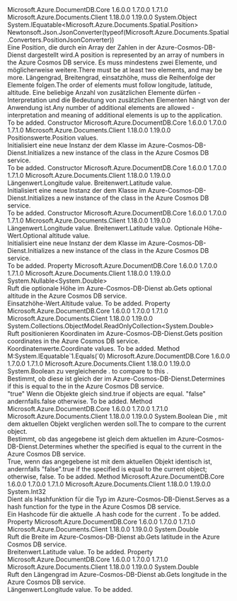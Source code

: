 <Type Name="Position" FullName="Microsoft.Azure.Documents.Spatial.Position">
  <TypeSignature Language="C#" Value="public sealed class Position : IEquatable&lt;Microsoft.Azure.Documents.Spatial.Position&gt;" />
  <TypeSignature Language="ILAsm" Value=".class public auto ansi sealed beforefieldinit Position extends System.Object implements class System.IEquatable`1&lt;class Microsoft.Azure.Documents.Spatial.Position&gt;" />
  <TypeSignature Language="DocId" Value="T:Microsoft.Azure.Documents.Spatial.Position" />
  <TypeSignature Language="VB.NET" Value="Public NotInheritable Class Position&#xA;Implements IEquatable(Of Position)" />
  <TypeSignature Language="F#" Value="type Position = class&#xA;    interface IEquatable&lt;Position&gt;" />
  <AssemblyInfo>
    <AssemblyName>Microsoft.Azure.DocumentDB.Core</AssemblyName>
    <AssemblyVersion>1.6.0.0</AssemblyVersion>
    <AssemblyVersion>1.7.0.0</AssemblyVersion>
    <AssemblyVersion>1.7.1.0</AssemblyVersion>
  </AssemblyInfo>
  <AssemblyInfo>
    <AssemblyName>Microsoft.Azure.Documents.Client</AssemblyName>
    <AssemblyVersion>1.18.0.0</AssemblyVersion>
    <AssemblyVersion>1.19.0.0</AssemblyVersion>
  </AssemblyInfo>
  <Base>
    <BaseTypeName>System.Object</BaseTypeName>
  </Base>
  <Interfaces>
    <Interface>
      <InterfaceName>System.IEquatable&lt;Microsoft.Azure.Documents.Spatial.Position&gt;</InterfaceName>
    </Interface>
  </Interfaces>
  <Attributes>
    <Attribute>
      <AttributeName>Newtonsoft.Json.JsonConverter(typeof(Microsoft.Azure.Documents.Spatial.Converters.PositionJsonConverter))</AttributeName>
    </Attribute>
  </Attributes>
  <Docs>
    <summary>
      <para>
            <span data-ttu-id="c939e-101">Eine Position, die durch ein Array der Zahlen in der Azure-Cosmos-DB-Dienst dargestellt wird.</span><span class="sxs-lookup"><span data-stu-id="c939e-101">A position is represented by an array of numbers in the Azure Cosmos DB service.</span></span> <span data-ttu-id="c939e-102">Es muss mindestens zwei Elemente, und möglicherweise weitere.</span><span class="sxs-lookup"><span data-stu-id="c939e-102">There must be at least two elements, and may be more.</span></span>
            </para>
      <para>
            <span data-ttu-id="c939e-103">Längengrad, Breitengrad, einsatzhöhe, muss die Reihenfolge der Elemente folgen.</span><span class="sxs-lookup"><span data-stu-id="c939e-103">The order of elements must follow longitude, latitude, altitude.</span></span>
            <span data-ttu-id="c939e-104">Eine beliebige Anzahl von zusätzlichen Elemente dürfen - Interpretation und die Bedeutung von zusätzlichen Elementen hängt von der Anwendung ist.</span><span class="sxs-lookup"><span data-stu-id="c939e-104">Any number of additional elements are allowed - interpretation and meaning of additional elements is up to the application.</span></span>
            </para>
    </summary>
    <remarks>To be added.</remarks>
  </Docs>
  <Members>
    <Member MemberName=".ctor">
      <MemberSignature Language="C#" Value="public Position (System.Collections.Generic.IList&lt;double&gt; coordinates);" />
      <MemberSignature Language="ILAsm" Value=".method public hidebysig specialname rtspecialname instance void .ctor(class System.Collections.Generic.IList`1&lt;float64&gt; coordinates) cil managed" />
      <MemberSignature Language="DocId" Value="M:Microsoft.Azure.Documents.Spatial.Position.#ctor(System.Collections.Generic.IList{System.Double})" />
      <MemberSignature Language="VB.NET" Value="Public Sub New (coordinates As IList(Of Double))" />
      <MemberSignature Language="F#" Value="new Microsoft.Azure.Documents.Spatial.Position : System.Collections.Generic.IList&lt;double&gt; -&gt; Microsoft.Azure.Documents.Spatial.Position" Usage="new Microsoft.Azure.Documents.Spatial.Position coordinates" />
      <MemberType>Constructor</MemberType>
      <AssemblyInfo>
        <AssemblyName>Microsoft.Azure.DocumentDB.Core</AssemblyName>
        <AssemblyVersion>1.6.0.0</AssemblyVersion>
        <AssemblyVersion>1.7.0.0</AssemblyVersion>
        <AssemblyVersion>1.7.1.0</AssemblyVersion>
      </AssemblyInfo>
      <AssemblyInfo>
        <AssemblyName>Microsoft.Azure.Documents.Client</AssemblyName>
        <AssemblyVersion>1.18.0.0</AssemblyVersion>
        <AssemblyVersion>1.19.0.0</AssemblyVersion>
      </AssemblyInfo>
      <Parameters>
        <Parameter Name="coordinates" Type="System.Collections.Generic.IList&lt;System.Double&gt;" />
      </Parameters>
      <Docs>
        <param name="coordinates">
            <span data-ttu-id="c939e-105">Positionswerte.</span><span class="sxs-lookup"><span data-stu-id="c939e-105">Position values.</span></span>
            </param>
        <summary>
            <span data-ttu-id="c939e-106">Initialisiert eine neue Instanz der dem <see cref="T:Microsoft.Azure.Documents.Spatial.Position" /> Klasse im Azure-Cosmos-DB-Dienst.</span><span class="sxs-lookup"><span data-stu-id="c939e-106">Initializes a new instance of the <see cref="T:Microsoft.Azure.Documents.Spatial.Position" /> class in the Azure Cosmos DB service.</span></span>
            </summary>
        <remarks>To be added.</remarks>
      </Docs>
    </Member>
    <Member MemberName=".ctor">
      <MemberSignature Language="C#" Value="public Position (double longitude, double latitude);" />
      <MemberSignature Language="ILAsm" Value=".method public hidebysig specialname rtspecialname instance void .ctor(float64 longitude, float64 latitude) cil managed" />
      <MemberSignature Language="DocId" Value="M:Microsoft.Azure.Documents.Spatial.Position.#ctor(System.Double,System.Double)" />
      <MemberSignature Language="VB.NET" Value="Public Sub New (longitude As Double, latitude As Double)" />
      <MemberSignature Language="F#" Value="new Microsoft.Azure.Documents.Spatial.Position : double * double -&gt; Microsoft.Azure.Documents.Spatial.Position" Usage="new Microsoft.Azure.Documents.Spatial.Position (longitude, latitude)" />
      <MemberType>Constructor</MemberType>
      <AssemblyInfo>
        <AssemblyName>Microsoft.Azure.DocumentDB.Core</AssemblyName>
        <AssemblyVersion>1.6.0.0</AssemblyVersion>
        <AssemblyVersion>1.7.0.0</AssemblyVersion>
        <AssemblyVersion>1.7.1.0</AssemblyVersion>
      </AssemblyInfo>
      <AssemblyInfo>
        <AssemblyName>Microsoft.Azure.Documents.Client</AssemblyName>
        <AssemblyVersion>1.18.0.0</AssemblyVersion>
        <AssemblyVersion>1.19.0.0</AssemblyVersion>
      </AssemblyInfo>
      <Parameters>
        <Parameter Name="longitude" Type="System.Double" />
        <Parameter Name="latitude" Type="System.Double" />
      </Parameters>
      <Docs>
        <param name="longitude">
            <span data-ttu-id="c939e-107">Längenwert.</span><span class="sxs-lookup"><span data-stu-id="c939e-107">Longitude value.</span></span>
            </param>
        <param name="latitude">
            <span data-ttu-id="c939e-108">Breitenwert.</span><span class="sxs-lookup"><span data-stu-id="c939e-108">Latitude value.</span></span>
            </param>
        <summary>
            <span data-ttu-id="c939e-109">Initialisiert eine neue Instanz der dem <see cref="T:Microsoft.Azure.Documents.Spatial.Position" /> Klasse im Azure-Cosmos-DB-Dienst.</span><span class="sxs-lookup"><span data-stu-id="c939e-109">Initializes a new instance of the <see cref="T:Microsoft.Azure.Documents.Spatial.Position" /> class in the Azure Cosmos DB service.</span></span>
            </summary>
        <remarks>To be added.</remarks>
      </Docs>
    </Member>
    <Member MemberName=".ctor">
      <MemberSignature Language="C#" Value="public Position (double longitude, double latitude, Nullable&lt;double&gt; altitude);" />
      <MemberSignature Language="ILAsm" Value=".method public hidebysig specialname rtspecialname instance void .ctor(float64 longitude, float64 latitude, valuetype System.Nullable`1&lt;float64&gt; altitude) cil managed" />
      <MemberSignature Language="DocId" Value="M:Microsoft.Azure.Documents.Spatial.Position.#ctor(System.Double,System.Double,System.Nullable{System.Double})" />
      <MemberSignature Language="VB.NET" Value="Public Sub New (longitude As Double, latitude As Double, altitude As Nullable(Of Double))" />
      <MemberSignature Language="F#" Value="new Microsoft.Azure.Documents.Spatial.Position : double * double * Nullable&lt;double&gt; -&gt; Microsoft.Azure.Documents.Spatial.Position" Usage="new Microsoft.Azure.Documents.Spatial.Position (longitude, latitude, altitude)" />
      <MemberType>Constructor</MemberType>
      <AssemblyInfo>
        <AssemblyName>Microsoft.Azure.DocumentDB.Core</AssemblyName>
        <AssemblyVersion>1.6.0.0</AssemblyVersion>
        <AssemblyVersion>1.7.0.0</AssemblyVersion>
        <AssemblyVersion>1.7.1.0</AssemblyVersion>
      </AssemblyInfo>
      <AssemblyInfo>
        <AssemblyName>Microsoft.Azure.Documents.Client</AssemblyName>
        <AssemblyVersion>1.18.0.0</AssemblyVersion>
        <AssemblyVersion>1.19.0.0</AssemblyVersion>
      </AssemblyInfo>
      <Parameters>
        <Parameter Name="longitude" Type="System.Double" />
        <Parameter Name="latitude" Type="System.Double" />
        <Parameter Name="altitude" Type="System.Nullable&lt;System.Double&gt;" />
      </Parameters>
      <Docs>
        <param name="longitude">
            <span data-ttu-id="c939e-110">Längenwert.</span><span class="sxs-lookup"><span data-stu-id="c939e-110">Longitude value.</span></span>
            </param>
        <param name="latitude">
            <span data-ttu-id="c939e-111">Breitenwert.</span><span class="sxs-lookup"><span data-stu-id="c939e-111">Latitude value.</span></span>
            </param>
        <param name="altitude">
            <span data-ttu-id="c939e-112">Optionale Höhe-Wert.</span><span class="sxs-lookup"><span data-stu-id="c939e-112">Optional altitude value.</span></span>
            </param>
        <summary>
            <span data-ttu-id="c939e-113">Initialisiert eine neue Instanz der dem <see cref="T:Microsoft.Azure.Documents.Spatial.Position" /> Klasse im Azure-Cosmos-DB-Dienst.</span><span class="sxs-lookup"><span data-stu-id="c939e-113">Initializes a new instance of the <see cref="T:Microsoft.Azure.Documents.Spatial.Position" /> class in the Azure Cosmos DB service.</span></span>
            </summary>
        <remarks>To be added.</remarks>
      </Docs>
    </Member>
    <Member MemberName="Altitude">
      <MemberSignature Language="C#" Value="public Nullable&lt;double&gt; Altitude { get; }" />
      <MemberSignature Language="ILAsm" Value=".property instance valuetype System.Nullable`1&lt;float64&gt; Altitude" />
      <MemberSignature Language="DocId" Value="P:Microsoft.Azure.Documents.Spatial.Position.Altitude" />
      <MemberSignature Language="VB.NET" Value="Public ReadOnly Property Altitude As Nullable(Of Double)" />
      <MemberSignature Language="F#" Value="member this.Altitude : Nullable&lt;double&gt;" Usage="Microsoft.Azure.Documents.Spatial.Position.Altitude" />
      <MemberType>Property</MemberType>
      <AssemblyInfo>
        <AssemblyName>Microsoft.Azure.DocumentDB.Core</AssemblyName>
        <AssemblyVersion>1.6.0.0</AssemblyVersion>
        <AssemblyVersion>1.7.0.0</AssemblyVersion>
        <AssemblyVersion>1.7.1.0</AssemblyVersion>
      </AssemblyInfo>
      <AssemblyInfo>
        <AssemblyName>Microsoft.Azure.Documents.Client</AssemblyName>
        <AssemblyVersion>1.18.0.0</AssemblyVersion>
        <AssemblyVersion>1.19.0.0</AssemblyVersion>
      </AssemblyInfo>
      <ReturnValue>
        <ReturnType>System.Nullable&lt;System.Double&gt;</ReturnType>
      </ReturnValue>
      <Docs>
        <summary>
            <span data-ttu-id="c939e-114">Ruft die optionale Höhe im Azure-Cosmos-DB-Dienst ab.</span><span class="sxs-lookup"><span data-stu-id="c939e-114">Gets optional altitude in the Azure Cosmos DB service.</span></span>
            </summary>
        <value>
            <span data-ttu-id="c939e-115">Einsatzhöhe-Wert.</span><span class="sxs-lookup"><span data-stu-id="c939e-115">Altitude value.</span></span>
            </value>
        <remarks>To be added.</remarks>
      </Docs>
    </Member>
    <Member MemberName="Coordinates">
      <MemberSignature Language="C#" Value="public System.Collections.ObjectModel.ReadOnlyCollection&lt;double&gt; Coordinates { get; }" />
      <MemberSignature Language="ILAsm" Value=".property instance class System.Collections.ObjectModel.ReadOnlyCollection`1&lt;float64&gt; Coordinates" />
      <MemberSignature Language="DocId" Value="P:Microsoft.Azure.Documents.Spatial.Position.Coordinates" />
      <MemberSignature Language="VB.NET" Value="Public ReadOnly Property Coordinates As ReadOnlyCollection(Of Double)" />
      <MemberSignature Language="F#" Value="member this.Coordinates : System.Collections.ObjectModel.ReadOnlyCollection&lt;double&gt;" Usage="Microsoft.Azure.Documents.Spatial.Position.Coordinates" />
      <MemberType>Property</MemberType>
      <AssemblyInfo>
        <AssemblyName>Microsoft.Azure.DocumentDB.Core</AssemblyName>
        <AssemblyVersion>1.6.0.0</AssemblyVersion>
        <AssemblyVersion>1.7.0.0</AssemblyVersion>
        <AssemblyVersion>1.7.1.0</AssemblyVersion>
      </AssemblyInfo>
      <AssemblyInfo>
        <AssemblyName>Microsoft.Azure.Documents.Client</AssemblyName>
        <AssemblyVersion>1.18.0.0</AssemblyVersion>
        <AssemblyVersion>1.19.0.0</AssemblyVersion>
      </AssemblyInfo>
      <ReturnValue>
        <ReturnType>System.Collections.ObjectModel.ReadOnlyCollection&lt;System.Double&gt;</ReturnType>
      </ReturnValue>
      <Docs>
        <summary>
            <span data-ttu-id="c939e-116">Ruft positionieren Koordinaten im Azure-Cosmos-DB-Dienst.</span><span class="sxs-lookup"><span data-stu-id="c939e-116">Gets position coordinates in the Azure Cosmos DB service.</span></span>
            </summary>
        <value>
            <span data-ttu-id="c939e-117">Koordinatenwerte.</span><span class="sxs-lookup"><span data-stu-id="c939e-117">Coordinate values.</span></span>
            </value>
        <remarks>To be added.</remarks>
      </Docs>
    </Member>
    <Member MemberName="Equals">
      <MemberSignature Language="C#" Value="public bool Equals (Microsoft.Azure.Documents.Spatial.Position other);" />
      <MemberSignature Language="ILAsm" Value=".method public hidebysig newslot virtual instance bool Equals(class Microsoft.Azure.Documents.Spatial.Position other) cil managed" />
      <MemberSignature Language="DocId" Value="M:Microsoft.Azure.Documents.Spatial.Position.Equals(Microsoft.Azure.Documents.Spatial.Position)" />
      <MemberSignature Language="VB.NET" Value="Public Function Equals (other As Position) As Boolean" />
      <MemberSignature Language="F#" Value="override this.Equals : Microsoft.Azure.Documents.Spatial.Position -&gt; bool" Usage="position.Equals other" />
      <MemberType>Method</MemberType>
      <Implements>
        <InterfaceMember>M:System.IEquatable`1.Equals(`0)</InterfaceMember>
      </Implements>
      <AssemblyInfo>
        <AssemblyName>Microsoft.Azure.DocumentDB.Core</AssemblyName>
        <AssemblyVersion>1.6.0.0</AssemblyVersion>
        <AssemblyVersion>1.7.0.0</AssemblyVersion>
        <AssemblyVersion>1.7.1.0</AssemblyVersion>
      </AssemblyInfo>
      <AssemblyInfo>
        <AssemblyName>Microsoft.Azure.Documents.Client</AssemblyName>
        <AssemblyVersion>1.18.0.0</AssemblyVersion>
        <AssemblyVersion>1.19.0.0</AssemblyVersion>
      </AssemblyInfo>
      <ReturnValue>
        <ReturnType>System.Boolean</ReturnType>
      </ReturnValue>
      <Parameters>
        <Parameter Name="other" Type="Microsoft.Azure.Documents.Spatial.Position" />
      </Parameters>
      <Docs>
        <param name="other">
          <span data-ttu-id="c939e-118"><see cref="T:Microsoft.Azure.Documents.Spatial.Position" />zu vergleichende <see cref="T:Microsoft.Azure.Documents.Spatial.Position" />.</span><span class="sxs-lookup"><span data-stu-id="c939e-118"><see cref="T:Microsoft.Azure.Documents.Spatial.Position" /> to compare to this <see cref="T:Microsoft.Azure.Documents.Spatial.Position" />.</span></span></param>
        <summary>
            <span data-ttu-id="c939e-119">Bestimmt, ob diese <see cref="T:Microsoft.Azure.Documents.Spatial.Position" /> ist gleich der <paramref name="other" /> im Azure-Cosmos-DB-Dienst.</span><span class="sxs-lookup"><span data-stu-id="c939e-119">Determines if this <see cref="T:Microsoft.Azure.Documents.Spatial.Position" /> is equal to the <paramref name="other" /> in the Azure Cosmos DB service.</span></span>
            </summary>
        <returns>
          <span data-ttu-id="c939e-120"><c>"true"</c> Wenn die Objekte gleich sind.</span><span class="sxs-lookup"><span data-stu-id="c939e-120"><c>true</c> if objects are equal.</span></span> <span data-ttu-id="c939e-121"><c>"false"</c> andernfalls.</span><span class="sxs-lookup"><span data-stu-id="c939e-121"><c>false</c> otherwise.</span></span></returns>
        <remarks>To be added.</remarks>
      </Docs>
    </Member>
    <Member MemberName="Equals">
      <MemberSignature Language="C#" Value="public override bool Equals (object obj);" />
      <MemberSignature Language="ILAsm" Value=".method public hidebysig virtual instance bool Equals(object obj) cil managed" />
      <MemberSignature Language="DocId" Value="M:Microsoft.Azure.Documents.Spatial.Position.Equals(System.Object)" />
      <MemberSignature Language="VB.NET" Value="Public Overrides Function Equals (obj As Object) As Boolean" />
      <MemberSignature Language="F#" Value="override this.Equals : obj -&gt; bool" Usage="position.Equals obj" />
      <MemberType>Method</MemberType>
      <AssemblyInfo>
        <AssemblyName>Microsoft.Azure.DocumentDB.Core</AssemblyName>
        <AssemblyVersion>1.6.0.0</AssemblyVersion>
        <AssemblyVersion>1.7.0.0</AssemblyVersion>
        <AssemblyVersion>1.7.1.0</AssemblyVersion>
      </AssemblyInfo>
      <AssemblyInfo>
        <AssemblyName>Microsoft.Azure.Documents.Client</AssemblyName>
        <AssemblyVersion>1.18.0.0</AssemblyVersion>
        <AssemblyVersion>1.19.0.0</AssemblyVersion>
      </AssemblyInfo>
      <ReturnValue>
        <ReturnType>System.Boolean</ReturnType>
      </ReturnValue>
      <Parameters>
        <Parameter Name="obj" Type="System.Object" />
      </Parameters>
      <Docs>
        <param name="obj"><span data-ttu-id="c939e-122">Die <see cref="T:Microsoft.Azure.Documents.Spatial.Position" /> , mit dem aktuellen Objekt verglichen werden soll.</span><span class="sxs-lookup"><span data-stu-id="c939e-122">The <see cref="T:Microsoft.Azure.Documents.Spatial.Position" /> to compare to the current object.</span></span> </param>
        <summary>
            <span data-ttu-id="c939e-123">Bestimmt, ob das angegebene <see cref="T:Microsoft.Azure.Documents.Spatial.Position" /> ist gleich dem aktuellen <see cref="T:Microsoft.Azure.Documents.Spatial.Position" /> im Azure-Cosmos-DB-Dienst.</span><span class="sxs-lookup"><span data-stu-id="c939e-123">Determines whether the specified <see cref="T:Microsoft.Azure.Documents.Spatial.Position" /> is equal to the current <see cref="T:Microsoft.Azure.Documents.Spatial.Position" /> in the Azure Cosmos DB service.</span></span>
            </summary>
        <returns>
            <span data-ttu-id="c939e-124">True, wenn das angegebene <see cref="T:Microsoft.Azure.Documents.Spatial.Position" /> ist mit dem aktuellen Objekt identisch ist, andernfalls "false".</span><span class="sxs-lookup"><span data-stu-id="c939e-124">true if the specified <see cref="T:Microsoft.Azure.Documents.Spatial.Position" /> is equal to the current object; otherwise, false.</span></span>
            </returns>
        <remarks>To be added.</remarks>
      </Docs>
    </Member>
    <Member MemberName="GetHashCode">
      <MemberSignature Language="C#" Value="public override int GetHashCode ();" />
      <MemberSignature Language="ILAsm" Value=".method public hidebysig virtual instance int32 GetHashCode() cil managed" />
      <MemberSignature Language="DocId" Value="M:Microsoft.Azure.Documents.Spatial.Position.GetHashCode" />
      <MemberSignature Language="VB.NET" Value="Public Overrides Function GetHashCode () As Integer" />
      <MemberSignature Language="F#" Value="override this.GetHashCode : unit -&gt; int" Usage="position.GetHashCode " />
      <MemberType>Method</MemberType>
      <AssemblyInfo>
        <AssemblyName>Microsoft.Azure.DocumentDB.Core</AssemblyName>
        <AssemblyVersion>1.6.0.0</AssemblyVersion>
        <AssemblyVersion>1.7.0.0</AssemblyVersion>
        <AssemblyVersion>1.7.1.0</AssemblyVersion>
      </AssemblyInfo>
      <AssemblyInfo>
        <AssemblyName>Microsoft.Azure.Documents.Client</AssemblyName>
        <AssemblyVersion>1.18.0.0</AssemblyVersion>
        <AssemblyVersion>1.19.0.0</AssemblyVersion>
      </AssemblyInfo>
      <ReturnValue>
        <ReturnType>System.Int32</ReturnType>
      </ReturnValue>
      <Parameters />
      <Docs>
        <summary>
            <span data-ttu-id="c939e-125">Dient als Hashfunktion für die <see cref="T:Microsoft.Azure.Documents.Spatial.Position" /> Typ im Azure-Cosmos-DB-Dienst.</span><span class="sxs-lookup"><span data-stu-id="c939e-125">Serves as a hash function for the <see cref="T:Microsoft.Azure.Documents.Spatial.Position" /> type in the Azure Cosmos DB service.</span></span>
            </summary>
        <returns>
            <span data-ttu-id="c939e-126">Ein Hashcode für die aktuelle <see cref="T:Microsoft.Azure.Documents.Spatial.Position" />.</span><span class="sxs-lookup"><span data-stu-id="c939e-126">A hash code for the current <see cref="T:Microsoft.Azure.Documents.Spatial.Position" />.</span></span>
            </returns>
        <remarks>To be added.</remarks>
      </Docs>
    </Member>
    <Member MemberName="Latitude">
      <MemberSignature Language="C#" Value="public double Latitude { get; }" />
      <MemberSignature Language="ILAsm" Value=".property instance float64 Latitude" />
      <MemberSignature Language="DocId" Value="P:Microsoft.Azure.Documents.Spatial.Position.Latitude" />
      <MemberSignature Language="VB.NET" Value="Public ReadOnly Property Latitude As Double" />
      <MemberSignature Language="F#" Value="member this.Latitude : double" Usage="Microsoft.Azure.Documents.Spatial.Position.Latitude" />
      <MemberType>Property</MemberType>
      <AssemblyInfo>
        <AssemblyName>Microsoft.Azure.DocumentDB.Core</AssemblyName>
        <AssemblyVersion>1.6.0.0</AssemblyVersion>
        <AssemblyVersion>1.7.0.0</AssemblyVersion>
        <AssemblyVersion>1.7.1.0</AssemblyVersion>
      </AssemblyInfo>
      <AssemblyInfo>
        <AssemblyName>Microsoft.Azure.Documents.Client</AssemblyName>
        <AssemblyVersion>1.18.0.0</AssemblyVersion>
        <AssemblyVersion>1.19.0.0</AssemblyVersion>
      </AssemblyInfo>
      <ReturnValue>
        <ReturnType>System.Double</ReturnType>
      </ReturnValue>
      <Docs>
        <summary>
            <span data-ttu-id="c939e-127">Ruft die Breite im Azure-Cosmos-DB-Dienst ab.</span><span class="sxs-lookup"><span data-stu-id="c939e-127">Gets latitude in the Azure Cosmos DB service.</span></span>
            </summary>
        <value>
            <span data-ttu-id="c939e-128">Breitenwert.</span><span class="sxs-lookup"><span data-stu-id="c939e-128">Latitude value.</span></span>
            </value>
        <remarks>To be added.</remarks>
      </Docs>
    </Member>
    <Member MemberName="Longitude">
      <MemberSignature Language="C#" Value="public double Longitude { get; }" />
      <MemberSignature Language="ILAsm" Value=".property instance float64 Longitude" />
      <MemberSignature Language="DocId" Value="P:Microsoft.Azure.Documents.Spatial.Position.Longitude" />
      <MemberSignature Language="VB.NET" Value="Public ReadOnly Property Longitude As Double" />
      <MemberSignature Language="F#" Value="member this.Longitude : double" Usage="Microsoft.Azure.Documents.Spatial.Position.Longitude" />
      <MemberType>Property</MemberType>
      <AssemblyInfo>
        <AssemblyName>Microsoft.Azure.DocumentDB.Core</AssemblyName>
        <AssemblyVersion>1.6.0.0</AssemblyVersion>
        <AssemblyVersion>1.7.0.0</AssemblyVersion>
        <AssemblyVersion>1.7.1.0</AssemblyVersion>
      </AssemblyInfo>
      <AssemblyInfo>
        <AssemblyName>Microsoft.Azure.Documents.Client</AssemblyName>
        <AssemblyVersion>1.18.0.0</AssemblyVersion>
        <AssemblyVersion>1.19.0.0</AssemblyVersion>
      </AssemblyInfo>
      <ReturnValue>
        <ReturnType>System.Double</ReturnType>
      </ReturnValue>
      <Docs>
        <summary>
            <span data-ttu-id="c939e-129">Ruft den Längengrad im Azure-Cosmos-DB-Dienst ab.</span><span class="sxs-lookup"><span data-stu-id="c939e-129">Gets longitude in the Azure Cosmos DB service.</span></span>
            </summary>
        <value>
            <span data-ttu-id="c939e-130">Längenwert.</span><span class="sxs-lookup"><span data-stu-id="c939e-130">Longitude value.</span></span>
            </value>
        <remarks>To be added.</remarks>
      </Docs>
    </Member>
  </Members>
</Type>